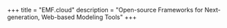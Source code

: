 +++
title = "EMF.cloud"
description = "Open-source Frameworks for Next-generation, Web-based Modeling Tools"
+++